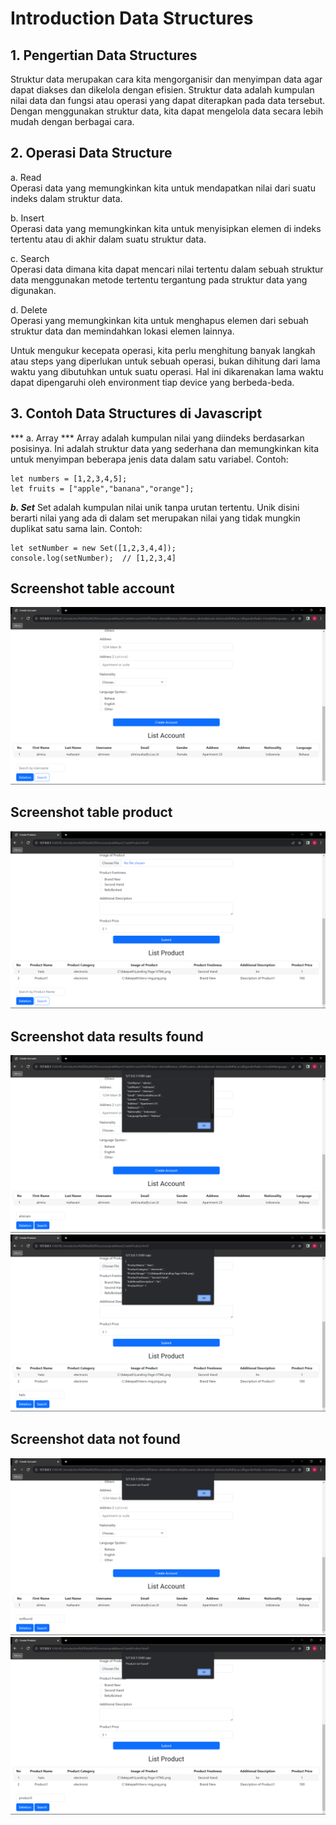 # Introduction Data Structures

## 1. Pengertian Data Structures
Struktur data merupakan cara kita mengorganisir dan menyimpan data agar dapat diakses dan dikelola dengan efisien. Struktur data adalah kumpulan nilai data dan fungsi atau operasi yang dapat diterapkan pada data tersebut. Dengan menggunakan struktur data, kita dapat mengelola data secara lebih mudah dengan berbagai cara.

## 2. Operasi Data Structure
a. Read<br>
Operasi data yang memungkinkan kita untuk mendapatkan nilai dari suatu indeks dalam struktur data.

b. Insert<br>
Operasi data yang memungkinkan kita untuk menyisipkan elemen di indeks tertentu atau di akhir dalam suatu struktur data.

c. Search<br>
Operasi data dimana kita dapat mencari nilai tertentu dalam sebuah struktur data menggunakan metode tertentu tergantung pada struktur data yang digunakan.

d. Delete<br>
Operasi yang memungkinkan kita untuk menghapus elemen dari sebuah struktur data dan memindahkan lokasi elemen lainnya.

Untuk mengukur kecepata operasi, kita perlu menghitung banyak langkah atau steps yang diperlukan untuk sebuah operasi, bukan dihitung dari lama waktu yang dibutuhkan untuk suatu operasi. Hal ini dikarenakan lama waktu dapat dipengaruhi oleh environment tiap device yang berbeda-beda. 
## 3. Contoh Data Structures di Javascript

*** a. Array ***
Array adalah kumpulan nilai yang diindeks berdasarkan posisinya. Ini adalah struktur data yang sederhana dan memungkinkan kita untuk menyimpan beberapa jenis data dalam satu variabel. Contoh:
```
let numbers = [1,2,3,4,5];
let fruits = ["apple","banana","orange"];
```

***b. Set***
Set adalah kumpulan nilai unik tanpa urutan tertentu. Unik disini berarti nilai yang ada di dalam set merupakan nilai yang tidak mungkin duplikat satu sama lain. Contoh:
```
let setNumber = new Set([1,2,3,4,4]);
console.log(setNumber);  // [1,2,3,4]
```

## Screenshot table account
<img src="./screenshot/Account Table.png"/>

## Screenshot table product
<img src="./screenshot/Product Table.png"/>

## Screenshot data results found
<img src="./screenshot/Account Found Result.png"/>
<img src="./screenshot/Product found result.png"/>

## Screenshot data not found
<img src="./screenshot/Account not found alert.png"/>
<img src="./screenshot/Product not found alert.png"/>